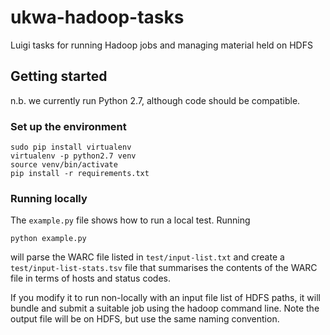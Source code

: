 # ukwa-hadoop-tasks
Luigi tasks for running Hadoop jobs and managing material held on HDFS

## Getting started

n.b. we currently run Python 2.7, although code should be compatible.

### Set up the environment

    sudo pip install virtualenv
    virtualenv -p python2.7 venv
    source venv/bin/activate
    pip install -r requirements.txt


### Running locally

The `example.py` file shows how to run a local test. Running

    python example.py

will parse the WARC file listed in `test/input-list.txt` and create a `test/input-list-stats.tsv` file that summarises
the contents of the WARC file in terms of hosts and status codes.

If you modify it to run non-locally with an input file list of HDFS paths, it will bundle and submit a suitable
job using the hadoop command line. Note the output file will be on HDFS, but use the same naming convention.